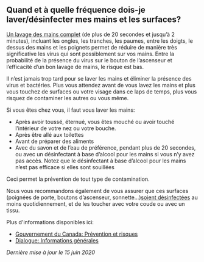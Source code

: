 ## Quand et à quelle fréquence dois-je laver/désinfecter mes mains et les surfaces?

[Un lavage des mains complet](https://www.canada.ca/fr/sante-publique/services/publications/maladies-et-affections/evitez-propagation-du-covid-19-lavez-vos-mains.html) (de plus de 20 secondes et jusqu’à 2 minutes), incluant les ongles, les tranches, les paumes, entre les doigts, le dessus des mains et les poignets permet de réduire de manière très significative les virus qui sont possiblement sur vos mains. Entre la probabilité de la présence du virus sur le bouton de l’ascenseur et l’efficacité d’un bon lavage de mains, le risque est bas.

Il n’est jamais trop tard pour se laver les mains et éliminer la présence des virus et bactéries. Plus vous attendez avant de vous lavez les mains et plus vous touchez de surfaces ou votre visage dans ce laps de temps, plus vous risquez de contaminer les autres ou vous même.

Si vous êtes chez vous, il faut vous laver les mains:

- Après avoir toussé, éternué, vous êtes mouché ou avoir touché l’intérieur de votre nez ou votre bouche.
- Après être allé aux toilettes
- Avant de préparer des aliments
- Avec du savon et de l’eau de préférence, pendant plus de 20 secondes, ou avec un désinfectant à base d’alcool pour les mains si vous n’y avez pas accès. Notez que le désinfectant à base d’alcool pour les mains n’est pas efficace si elles sont souillées

Ceci permet la prévention de tout type de contamination.

Nous vous recommandons également de vous assurer que ces surfaces (poignées de porte, boutons d’ascenseur, sonnette…)[soient désinfectées](https://www.canada.ca/fr/sante-publique/services/publications/maladies-et-affections/nettoyage-desinfection-espaces-publics.html) au moins quotidiennement, et de les toucher avec votre coude ou avec un tissu.

Plus d'informations disponibles ici:

- [Gouvernement du Canada: Prévention et risques](https://www.canada.ca/fr/sante-publique/services/maladies/2019-nouveau-coronavirus/prevention-risques.html)
- [Dialogue: Informations générales](https://covid19.dialogue.co/#/info?id=common)

_Dernière mise à jour le 15 juin 2020_
